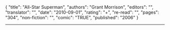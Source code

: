 {
"title": "All-Star Superman",
"authors": "Grant Morrison",
"editors": "",
"translator": "",
"date": "2010-09-01",
"rating": "+",
"re-read": "",
"pages": "304",
"non-fiction": "",
"comic": "TRUE",
"published": "2006"
}

---
